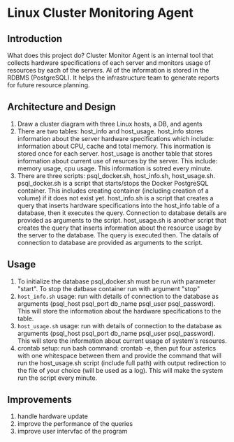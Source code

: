 # Linux Cluster Monitoring Agent
## Introduction
What does this project do? Cluster Monitor Agent is an internal tool that collects hardware specifications of each server and monitors usage of resources by each of the servers. Al of the information is stored in the RDBMS (PostgreSQL). It helps the infrastructure team to generate reports for future resource planning. 

## Architecture and Design
1) Draw a cluster diagram with three Linux hosts, a DB, and agents
2) There are two tables: host_info and host_usage. host_info stores information about the server hardware specifications which include: information about CPU, cache and total memory. This inormation is stored once for each server. host_usage is another table that stores information about current use of resurces by the server. This include: memory usage, cpu usage. This information is sotred every minute. 
3) There are three scripts: psql_docker.sh, host_info.sh, host_usage.sh. psql_docker.sh is a script that starts/stops the Docker PostgreSQL container. This includes creating container (including creation of a volume) if it does not exist yet. host_info.sh is a script that creates a query that inserts hardware specifications into the host_info table of a database, then it executes the query. Connection to database details are provided as arguments to the script. host_usage.sh is another script that creates the query that inserts information about the resource usage by the server to the database. The query is executed then. The datails of connection to database are provided as arguments to the script. 

## Usage
1) To initialize the database psql_docker.sh must be run with parameter "start". To stop the datbase container run with argument "stop"
2) `host_info.sh` usage: run with details of connection to the database as arguments (psql_host psql_port db_name psql_user psql_password). This will store the information about the hardware specifications to the table. 
3) `host_usage.sh` usage: run with details of connection to the database as arguments (psql_host psql_port db_name psql_user psql_password). This will store the information about current usage of system's resoures.
4) crontab setup: run bash command: crontab -e, then put four asterics with one whitespace between them and provide the command that will run the host_usage.sh script (include full path) with output redirection to the file of your choice (will be used as a log). This will make the system run the script every minute. 

## Improvements 
1) handle hardware update
2) improve the performance of the queries 
3) improve user intervfac  of the program
